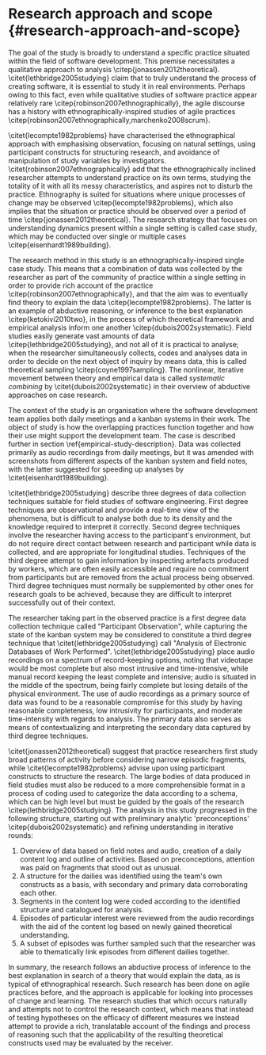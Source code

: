 
# Research approach and scope {#research-approach-and-scope}

The goal of the study is broadly to understand a specific practice situated within the field of software development. This premise necessitates a qualitative approach to analysis \citep{jonassen2012theoretical}. \citet{lethbridge2005studying} claim that to truly understand the process of creating software, it is essential to study it in real environments. Perhaps owing to this fact, even while qualitative studies of software practice appear relatively rare \citep{robinson2007ethnographically}, the agile discourse has a history with ethnographically-inspired studies of agile practices \citep{robinson2007ethnographically,marchenko2008scrum}.

\citet{lecompte1982problems} have characterised the ethnographical approach with emphasising observation, focusing on natural settings, using participant constructs for structuring research, and avoidance of manipulation of study variables by investigators. \citet{robinson2007ethnographically} add that the ethnographically inclined researcher attempts to understand practice on its own terms, studying the totality of it with all its messy characteristics, and aspires not to disturb the practice. Ethnography is suited for situations where unique processes of change may be observed \citep{lecompte1982problems}, which also implies that the situation or practice should be observed over a period of time \citep{jonassen2012theoretical}. The research strategy that focuses on understanding dynamics present within a single setting is called case study, which may be conducted over single or multiple cases \citep{eisenhardt1989building}.

The research method in this study is an ethnographically-inspired single case study. This means that a combination of data was collected by the researcher as part of the community of practice within a single setting in order to provide rich account of the practice \citep{robinson2007ethnographically}, and that the aim was to eventually find theory to explain the data \citep{lecompte1982problems}. The latter is an example of abductive reasoning, or inference to the best explanation \citep{ketokivi2010two}, in the process of which theoretical framework and empirical analysis inform one another \citep{dubois2002systematic}. Field studies easily generate vast amounts of data \citep{lethbridge2005studying}, and not all of it is practical to analyse; when the researcher simultaneously collects, codes and analyses data in order to decide on the next object of inquiry by means data, this is called theoretical sampling \citep{coyne1997sampling}. The nonlinear, iterative movement between theory and empirical data is called *systematic combining* by \citet{dubois2002systematic} in their overview of abductive approaches on case research.

The context of the study is an organisation where the software development team applies both daily meetings and a kanban systems in their work. The object of study is how the overlapping practices function together and how their use might support the development team. The case is described further in section \ref{empirical-study-description}. Data was collected primarily as audio recordings from daily meetings, but it was amended with screenshots from different aspects of the kanban system and field notes, with the latter suggested for speeding up analyses by \citet{eisenhardt1989building}.

\citet{lethbridge2005studying} describe three degrees of data collection techniques suitable for field studies of software engineering. First degree techniques are observational and provide a real-time view of the phenomena, but is difficult to analyse both due to its density and the knowledge required to interpret it correctly. Second degree techniques involve the researcher having access to the participant's environment, but do not require direct contact between research and participant while data is collected, and are appropriate for longitudinal studies. Techniques of the third degree attempt to gain information by inspecting artefacts produced by workers, which are often easily accessible and require no commitment from participants but are removed from the actual process being observed. Third degree techniques must normally be supplemented by other ones for research goals to be achieved, because they are difficult to interpret successfully out of their context.

The researcher taking part in the observed practice is a first degree data collection technique called "Participant Observation", while capturing the state of the kanban system may be considered to constitute a third degree technique that \citet{lethbridge2005studying} call "Analysis of Electronic Databases of Work Performed". \citet{lethbridge2005studying} place audio recordings on a spectrum of record-keeping options, noting that videotape would be most complete but also most intrusive and time-intensive, while manual record keeping the least complete and intensive; audio is situated in the middle of the spectrum, being fairly complete but losing details of the physical environment. The use of audio recordings as a primary source of data was found to be a reasonable compromise for this study by having reasonable completeness, low intrusivity for participants, and moderate time-intensity with regards to analysis. The primary data also serves as means of contextualizing and interpreting the secondary data captured by third degree techniques.

\citet{jonassen2012theoretical} suggest that practice researchers first study broad patterns of activity before considering narrow episodic fragments, while \citet{lecompte1982problems} advise upon using participant constructs to structure the research. The large bodies of data produced in field studies must also be reduced to a more comprehensible format in a process of coding used to categorize the data according to a schema, which can be high level but must be guided by the goals of the research \citep{lethbridge2005studying}. The analysis in this study progressed in the following structure, starting out with preliminary analytic 'preconceptions' \citep{dubois2002systematic} and refining understanding in iterative rounds:

1. Overview of data based on field notes and audio, creation of a daily content log and outline of activities. Based on preconceptions, attention was paid on fragments that stood out as unusual.
2. A structure for the dailies was identified using the team's own constructs as a basis, with secondary and primary data corroborating each other.
3. Segments in the content log were coded according to the identified structure and catalogued for analysis.
4. Episodes of particular interest were reviewed from the audio recordings with the aid of the content log based on newly gained theoretical understanding.
5. A subset of episodes was further sampled such that the researcher was able to thematically link episodes from different dailies together.

In summary, the research follows an abductive process of inference to the best explanation in search of a theory that would explain the data, as is typical of ethnographical research. Such research has been done on agile practices before, and the approach is applicable for looking into processes of change and learning. The research studies that which occurs naturally and attempts not to control the research context, which means that instead of testing hypotheses on the efficacy of different measures we instead attempt to provide a rich, translatable account of the findings and process of reasoning such that the applicability of the resulting theoretical constructs used may be evaluated by the receiver.
